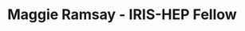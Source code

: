 ---
permalink: /fellows/MaggieRamsay.html
layout: fellow
pagetype: fellow
active: false
hidden: true
title: Maggie Ramsay - IRIS-HEP Fellow
fellow-name: Maggie Ramsay
project_title: "Continuous Testing of Facility\u2019s Functionality Including Data\
  \ Delivery Services Available in Coffea-Casa Analysis Facility"
focus-area: doma
dates:
  start: 2021-06-01
  end: 2021-08-31
photo: /assets/images/team/fellows-2021/maggie-ramsay.png
institution: University of Nebraska Lincoln
e-mail: mramsay4@huskers.unl.edu
mentors:
- Oksana Shadura (University of Nebraska Lincoln)
- Brian Bockelman (Morgridge University)
- Ken Bloom (University of Nebraska Lincoln)
project_goal: "Development of a continuous functionality testing procedure (including\
  \ smoke tests and integration tests) for \u2018Coffea-casa\u2019 analysis facility.\
  \ The test suite would expect to cover testing of analysis-related components and\
  \ analysis frameworks deployed in AF as well as data delivery services functionality.\
  \ The test suite should include but not be limited to an already collected set of\
  \ available sample physics analyses.\n"
proposal: /assets/pdf/fellows-2021/fellow-Maggie-Ramsay-proposal.pdf
presentations:
github-username: maggieramsay
current_status: >
  <strong>August 2022</strong> - Undergraduate Instrumentation Center TA at University
  of Nebraska-Lincoln
linkedin-profile: https://www.linkedin.com/in/maggie-ramsay-435525259
challenge-area:
---
